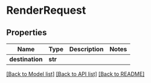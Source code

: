# RenderRequest

## Properties

Name | Type | Description | Notes
------------ | ------------- | ------------- | -------------
**destination** | **str** |  | 

[[Back to Model list]](../README.md#documentation-for-models) [[Back to API list]](../README.md#documentation-for-api-endpoints) [[Back to README]](../README.md)


